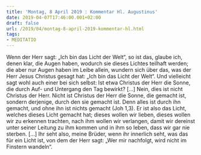 ```yaml
---
title: 'Montag, 8 April 2019 : Kommentar Hl. Augustinus'
date: 2019-04-07T17:46:00.001+02:00
draft: false
url: /2019/04/montag-8-april-2019-kommentar-hl.html
tags: 
- MEDITATIO
---
```


Wenn der Herr sagt: „Ich bin das Licht der Welt“, so ist das, glaube ich, denen klar, die Augen haben, wodurch sie dieses Lichtes teilhaft werden; die aber nur Augen haben im Leibe allein, wundern sich über das, was der Herr Jesus Christus gesagt hat: „Ich bin das Licht der Welt“. Und vielleicht sagt wohl auch einer bei sich selbst: Ist etwa Christus der Herr die Sonne, die durch Auf- und Untergang den Tag bewirkt? \[...\] Nein, dies ist nicht Christus der Herr. Nicht ist Christus der Herr die Sonne, die gemacht ist, sondern derjenige, durch den sie gemacht ist. Denn alles ist durch ihn gemacht, und ohne ihn ist nichts gemacht (Joh 1,3). Er ist also das Licht, welches dieses Licht gemacht hat; dieses wollen wir lieben, dieses wollen wir zu erkennen trachten, nach ihm wollen wir verlangen, damit wir dereinst unter seiner Leitung zu ihm kommen und in ihm so leben, dass wir gar nie sterben. \[...\] Ihr seht also, meine Brüder, wenn ihr innerlich seht, was das für ein Licht ist, von dem der Herr sagt: „Wer mir nachfolgt, wird nicht im Finstern wandeln“.